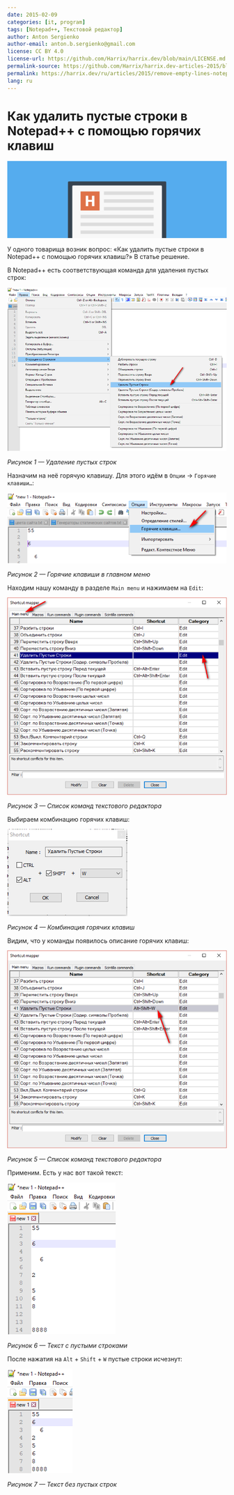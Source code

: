 ```yaml
---
date: 2015-02-09
categories: [it, program]
tags: [Notepad++, Текстовой редактор]
author: Anton Sergienko
author-email: anton.b.sergienko@gmail.com
license: CC BY 4.0
license-url: https://github.com/Harrix/harrix.dev/blob/main/LICENSE.md
permalink-source: https://github.com/Harrix/harrix.dev-articles-2015/blob/main/remove-empty-lines-notepad/remove-empty-lines-notepad.md
permalink: https://harrix.dev/ru/articles/2015/remove-empty-lines-notepad/
lang: ru
---
```


# Как удалить пустые строки в Notepad++ с помощью горячих клавиш

![Featured image](featured-image.svg)

У одного товарища возник вопрос: «Как удалить пустые строки в Notepad++ с помощью горячих клавиш?» В статье решение.

В Notepad++ есть соответствующая команда для удаления пустых строк:

![Удаление пустых строк](img/remove-empty-lines.png)

_Рисунок 1 — Удаление пустых строк_

Назначим на неё горячую клавишу. Для этого идём в `Опции` → `Горячие клавиши…`:

![Горячие клавиши в главном меню](img/shortcuts_01.png)

_Рисунок 2 — Горячие клавиши в главном меню_

Находим нашу команду в разделе `Main menu` и нажимаем на `Edit`:

![Список команд текстового редактора](img/shortcuts_02.png)

_Рисунок 3 — Список команд текстового редактора_

Выбираем комбинацию горячих клавиш:

![Комбинация горячих клавиш](img/shortcuts_03.png)

_Рисунок 4 — Комбинация горячих клавиш_

Видим, что у команды появилось описание горячих клавиш:

![Список команд текстового редактора](img/shortcuts_04.png)

_Рисунок 5 — Список команд текстового редактора_

Применим. Есть у нас вот такой текст:

![Текст с пустыми строками](img/text_01.png)

_Рисунок 6 — Текст с пустыми строками_

После нажатия на `Alt` + `Shift` + `W` пустые строки исчезнут:

![Текст без пустых строк](img/text_02.png)

_Рисунок 7 — Текст без пустых строк_
